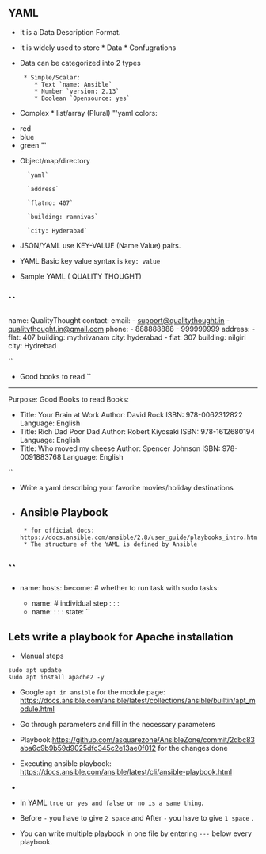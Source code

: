 ## YAML

* It is a Data Description Format.
* It is widely used to store 
       *  Data
       *  Confugrations
* Data can be categorized into 2 types  

       * Simple/Scalar: 
          * Text `name: Ansible`
          * Number `version: 2.13`
          * Boolean `Opensource: yes`    
          
* Complex 
       * list/array (Plural) 
         "'yaml
         colors:</li>
         <li>red</li>
         <li>blue</li>
         <li>green
         "'


* Object/map/directory
        
        `yaml`

        `address`

        `flatno: 407`

        `building: ramnivas`

        `city: Hyderabad`

* JSON/YAML use KEY-VALUE (Name Value) pairs.
* YAML Basic key value syntax is `key: value`
* Sample YAML ( QUALITY THOUGHT)
 
``
---
name: QualityThought
contact:
  email:
    - support@qualitythought.in
    - qualitythought.in@gmail.com
  phone:
    - 888888888
    - 999999999
  address:
    - flat: 407 
      building: mythrivanam
      city: hyderabad
    - flat: 307
      building: nilgiri
      city: Hydrebad
  
``

* Good books to read
``
---
Purpose: Good Books to read
Books: 
  - Title: Your Brain at Work 
    Author: David Rock
    ISBN: 978-0062312822
    Language: English
  - Title: Rich Dad Poor Dad
    Author: Robert Kiyosaki
    ISBN: 978-1612680194
    Language: English
  - Title: Who moved my cheese
    Author: Spencer Johnson
    ISBN: 978-0091883768
    Language: English
    
``

* Write a yaml describing your favorite movies/holiday destinations
* ## Ansible Playbook
       * for official docs: https://docs.ansible.com/ansible/2.8/user_guide/playbooks_intro.html
       * The structure of the YAML is defined by Ansible
  
``
---
- name: <purpose>
  hosts: <where to execute>
  become: <yes or no> # whether to run task with sudo 
  tasks: 
    - name: <task description> # individual step
      <module-name>: 
         <param-1>: <value-1>
         <param-n>: <value-n>
    - name: <task description>
      <module-name>: 
        <param-1>: <value-1>
        <param-n>: <value-n>
        state: <desired-state> 
``

## Lets write a playbook for Apache installation

* Manual steps

```
sudo apt update
sudo apt install apache2 -y

```

* Google `apt in ansible` for the module page: https://docs.ansible.com/ansible/latest/collections/ansible/builtin/apt_module.html
* Go through parameters and fill in the necessary parameters
* Playbook:https://github.com/asquarezone/AnsibleZone/commit/2dbc83aba6c9b9b59d9025dfc345c2e13ae0f012  for the changes done
* Executing ansible playbook: https://docs.ansible.com/ansible/latest/cli/ansible-playbook.html
* 



* In YAML `true or yes and false or no is a same thing`.
* Before `-` you have to give `2 space` and After `-` you have to give `1 space` .
* You can write multiple playbook in one file by entering `---` below every playbook. 